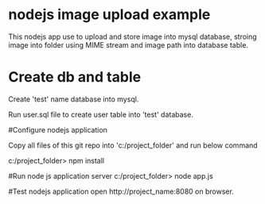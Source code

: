 # nodejs image upload example
This nodejs app use to upload and store image into mysql database, stroing image into folder using MIME stream and image path into database table.





# Create db and table
<p>Create 'test' name database into mysql.</p>
<p>Run user.sql file to create user table into 'test' database.</p>

#Configure nodejs application
<p>Copy all files of this git repo into 'c:/project_folder' and run below command</p>
<p>c:/project_folder> npm install</p>

#Run node js application server
c:/project_folder> node app.js

#Test nodejs application
open http://project_name:8080 on browser.
